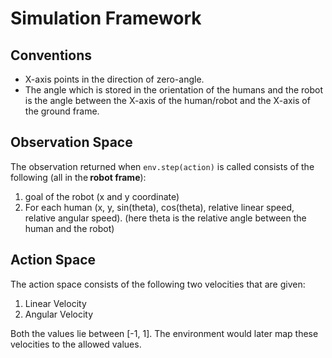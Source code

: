 # Simulation Framework

## Conventions
* X-axis points in the direction of zero-angle.
* The angle which is stored in the orientation of the humans and the robot is the angle between the X-axis of the human/robot and the X-axis of the ground frame.

## Observation Space
The observation returned when ```env.step(action)``` is called consists of the following (all in the<b> robot frame</b>):
1. goal of the robot (x and y coordinate)
2. For each human (x, y, sin(theta), cos(theta), relative linear speed, relative angular speed). (here theta is the relative angle between the human and the robot)


## Action Space
The action space consists of the following two velocities that are given:
1. Linear Velocity
2. Angular Velocity

Both the values lie between [-1, 1]. The environment would later map these velocities to the allowed values.